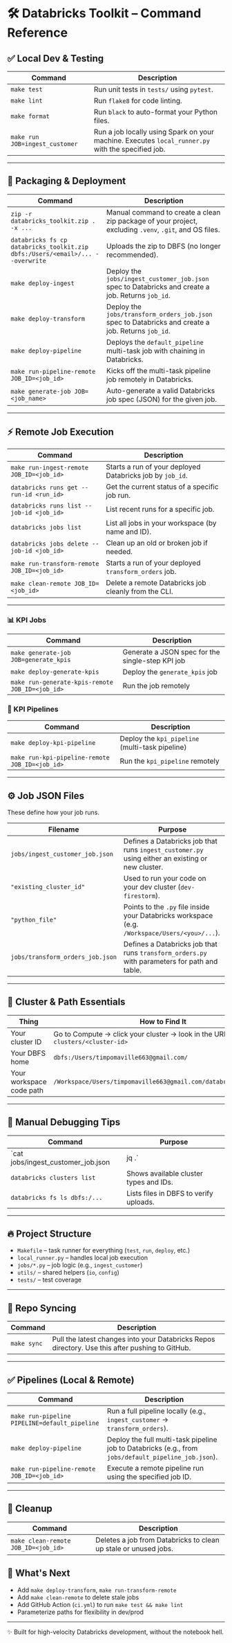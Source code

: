 # 🛠️ Databricks Toolkit – Command Reference

## ✅ Local Dev & Testing

| Command | Description |
|--------|-------------|
| `make test` | Run unit tests in `tests/` using `pytest`. |
| `make lint` | Run `flake8` for code linting. |
| `make format` | Run `black` to auto-format your Python files. |
| `make run JOB=ingest_customer` | Run a job locally using Spark on your machine. Executes `local_runner.py` with the specified job. |

---

## 🚀 Packaging & Deployment

| Command | Description |
|--------|-------------|
| `zip -r databricks_toolkit.zip . -x ...` | Manual command to create a clean zip package of your project, excluding `.venv`, `.git`, and OS files. |
| `databricks fs cp databricks_toolkit.zip dbfs:/Users/<email>/... --overwrite` | Uploads the zip to DBFS (no longer recommended). |
| `make deploy-ingest` | Deploy the `jobs/ingest_customer_job.json` spec to Databricks and create a job. Returns `job_id`. |
| `make deploy-transform` | Deploy the `jobs/transform_orders_job.json` spec to Databricks and create a job. Returns `job_id`. |
| `make deploy-pipeline` | Deploys the `default_pipeline` multi-task job with chaining in Databricks. |
| `make run-pipeline-remote JOB_ID=<job_id>` | Kicks off the multi-task pipeline job remotely in Databricks. |
| `make generate-job JOB=<job_name>` | Auto-generate a valid Databricks job spec (JSON) for the given job. |

---

## ⚡ Remote Job Execution

| Command | Description |
|--------|-------------|
| `make run-ingest-remote JOB_ID=<job_id>` | Starts a run of your deployed Databricks job by `job_id`. |
| `databricks runs get --run-id <run_id>` | Get the current status of a specific job run. |
| `databricks runs list --job-id <job_id>` | List recent runs for a specific job. |
| `databricks jobs list` | List all jobs in your workspace (by name and ID). |
| `databricks jobs delete --job-id <job_id>` | Clean up an old or broken job if needed. |
| `make run-transform-remote JOB_ID=<job_id>` | Starts a run of your deployed `transform_orders` job. |
| `make clean-remote JOB_ID=<job_id>` | Delete a remote Databricks job cleanly from the CLI. |

---

### 📊 KPI Jobs

| Command | Description |
|--------|-------------|
| `make generate-job JOB=generate_kpis` | Generate a JSON spec for the single-step KPI job |
| `make deploy-generate-kpis` | Deploy the `generate_kpis` job |
| `make run-generate-kpis-remote JOB_ID=<job_id>` | Run the job remotely |

### 🔗 KPI Pipelines

| Command | Description |
|--------|-------------|
| `make deploy-kpi-pipeline` | Deploy the `kpi_pipeline` (multi-task pipeline) |
| `make run-kpi-pipeline-remote JOB_ID=<job_id>` | Run the `kpi_pipeline` remotely |

---

## ⚙️ Job JSON Files

These define how your job runs.

| Filename | Purpose |
|----------|---------|
| `jobs/ingest_customer_job.json` | Defines a Databricks job that runs `ingest_customer.py` using either an existing or new cluster. |
| `"existing_cluster_id"` | Used to run your code on your dev cluster (`dev-firestorm`). |
| `"python_file"` | Points to the `.py` file inside your Databricks workspace (e.g. `/Workspace/Users/<you>/...`). |
| `jobs/transform_orders_job.json` | Defines a Databricks job that runs `transform_orders.py` with parameters for path and table. |

---

## 🧠 Cluster & Path Essentials

| Thing | How to Find It |
|-------|----------------|
| Your cluster ID | Go to Compute → click your cluster → look in the URL: `clusters/<cluster-id>` |
| Your DBFS home | `dbfs:/Users/timpomaville663@gmail.com/` |
| Your workspace code path | `/Workspace/Users/timpomaville663@gmail.com/databricks_toolkit/` |

---

## 🧪 Manual Debugging Tips

| Command | Purpose |
|---------|---------|
| `cat jobs/ingest_customer_job.json | jq .` | Validates your job spec JSON. |
| `databricks clusters list` | Shows available cluster types and IDs. |
| `databricks fs ls dbfs:/...` | Lists files in DBFS to verify uploads. |

---

## 🔥 Project Structure

- `Makefile` – task runner for everything (`test`, `run`, `deploy`, etc.)
- `local_runner.py` – handles local job execution
- `jobs/*.py` – job logic (e.g., `ingest_customer`)
- `utils/` – shared helpers (`io`, `config`)
- `tests/` – test coverage

---

## 🔁 Repo Syncing

| Command | Description |
|---------|-------------|
| `make sync` | Pull the latest changes into your Databricks Repos directory. Use this after pushing to GitHub. |

---

## ✅ Pipelines (Local & Remote)

| Command | Description |
|---------|-------------|
| `make run-pipeline PIPELINE=default_pipeline` | Run a full pipeline locally (e.g., `ingest_customer` → `transform_orders`). |
| `make deploy-pipeline` | Deploy the full multi-task pipeline job to Databricks (e.g., from `jobs/default_pipeline_job.json`). |
| `make run-pipeline-remote JOB_ID=<job_id>` | Execute a remote pipeline run using the specified job ID. |

---

## 🧼 Cleanup

| Command | Description |
|---------|-------------|
| `make clean-remote JOB_ID=<job_id>` | Deletes a job from Databricks to clean up stale or unused jobs. |

## 🏁 What's Next

- Add `make deploy-transform`, `make run-transform-remote`
- Add `make clean-remote` to delete stale jobs
- Add GitHub Action (`ci.yml`) to run `make test && make lint`
- Parameterize paths for flexibility in dev/prod

---

✨ Built for high-velocity Databricks development, without the notebook hell.